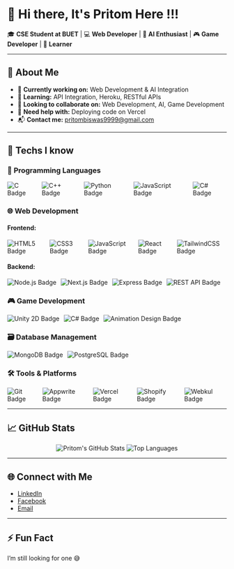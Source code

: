 # 👋 Hi there, It's Pritom Here !!!

🎓 **CSE Student at BUET** | 💻 **Web Developer** | 🤖 **AI Enthusiast** | 🎮 **Game Developer** | 🌱 **Learner**

---

## 🚀 About Me

- 🔭 **Currently working on:** Web Development & AI Integration  
- 🌱 **Learning:** API Integration, Heroku, RESTful APIs  
- 👯 **Looking to collaborate on:** Web Development, AI, Game Development  
- 🤔 **Need help with:** Deploying code on Vercel  
- 📬 **Contact me:** [pritombiswas9999@gmail.com](mailto:pritombiswas9999@gmail.com)

---

## 🧠 Techs I know

### 📜 **Programming Languages**
<div style="display: flex; gap: 10px; space-x: 3px;">
  <img src="https://img.shields.io/badge/C-00599C?style=flat&logo=c&logoColor=white" alt="C Badge"/>
  <img src="https://img.shields.io/badge/C%2B%2B-00599C?style=flat&logo=c%2B%2B&logoColor=white" alt="C++ Badge"/>
  <img src="https://img.shields.io/badge/Python-3670A0?style=flat&logo=python&logoColor=ffdd54" alt="Python Badge"/>
  <img src="https://img.shields.io/badge/JavaScript-F7DF1E?style=flat&logo=javascript&logoColor=black" alt="JavaScript Badge"/>
  <img src="https://img.shields.io/badge/C%23-68217A?style=flat&logo=csharp&logoColor=white" alt="C# Badge"/>
</div>

### 🌐 **Web Development**

#### **Frontend:**
<div style="display: flex; gap: 10px;">
  <img src="https://img.shields.io/badge/HTML5-E34F26?style=flat&logo=html5&logoColor=white" alt="HTML5 Badge"/>
  <img src="https://img.shields.io/badge/CSS3-1572B6?style=flat&logo=css3&logoColor=white" alt="CSS3 Badge"/>
  <img src="https://img.shields.io/badge/JavaScript-F7DF1E?style=flat&logo=javascript&logoColor=black" alt="JavaScript Badge"/>
  <img src="https://img.shields.io/badge/React-20232A?style=flat&logo=react&logoColor=61DAFB" alt="React Badge"/>
  <img src="https://img.shields.io/badge/TailwindCSS-06B6D4?style=flat&logo=tailwind-css&logoColor=white" alt="TailwindCSS Badge"/>
</div>

#### **Backend:**
<div style="display: flex; gap: 10px;">
  <img src="https://img.shields.io/badge/Node.js-339933?style=flat&logo=nodedotjs&logoColor=white" alt="Node.js Badge"/>
  <img src="https://img.shields.io/badge/Next.js-000000?style=flat&logo=next.js&logoColor=white" alt="Next.js Badge"/>
  <img src="https://img.shields.io/badge/Express-000000?style=flat&logo=express&logoColor=white" alt="Express Badge"/>
  <img src="https://img.shields.io/badge/REST_API-000000?style=flat&logo=api&logoColor=white" alt="REST API Badge"/>
</div>

### 🎮 **Game Development**
<div style="display: flex; gap: 10px;">
  <img src="https://img.shields.io/badge/Unity%202D-000000?style=flat&logo=unity&logoColor=white" alt="Unity 2D Badge"/>
  <img src="https://img.shields.io/badge/C%23-68217A?style=flat&logo=csharp&logoColor=white" alt="C# Badge"/>
  <img src="https://img.shields.io/badge/Animation%20Design-FF6347?style=flat&logo=animation&logoColor=white" alt="Animation Design Badge"/>
</div>

### 🗃️ **Database Management**
<div style="display: flex; gap: 10px;">
  <img src="https://img.shields.io/badge/MongoDB-47A248?style=flat&logo=mongodb&logoColor=white" alt="MongoDB Badge"/>
  <img src="https://img.shields.io/badge/PostgreSQL-336791?style=flat&logo=postgresql&logoColor=white" alt="PostgreSQL Badge"/>
</div>

### 🛠️ **Tools & Platforms**
<div style="display: flex; gap: 10px;">
  <img src="https://img.shields.io/badge/Git-F1502F?style=flat&logo=git&logoColor=white" alt="Git Badge"/>
  <img src="https://img.shields.io/badge/Appwrite-000000?style=flat&logo=appwrite&logoColor=white" alt="Appwrite Badge"/>
  <img src="https://img.shields.io/badge/Vercel-000000?style=flat&logo=vercel&logoColor=white" alt="Vercel Badge"/>
  <img src="https://img.shields.io/badge/Shopify-96BF48?style=flat&logo=shopify&logoColor=white" alt="Shopify Badge"/>
  <img src="https://img.shields.io/badge/Webkul-2F4B58?style=flat&logo=webkul&logoColor=white" alt="Webkul Badge"/>
</div>

---

## 📈 GitHub Stats

<p align="center">
  <img src="https://github-readme-stats.vercel.app/api?username=Pritom2357&show_icons=true&theme=radical" alt="Pritom's GitHub Stats" />
  <img src="https://github-readme-stats.vercel.app/api/top-langs/?username=Pritom2357&layout=compact&theme=radical" alt="Top Languages" />
</p>

---

## 🌐 Connect with Me

- [LinkedIn](https://www.linkedin.com/in/pritom-biswas-11b098315?utm_source=share&utm_campaign=share_via&utm_content=profile&utm_medium=android_app)
- [Facebook](https://web.facebook.com/pritom.biswas.3705157/)
- [Email](mailto:pritombiswas9999@gmail.com)

---

## ⚡ Fun Fact

I’m still looking for one 😅
